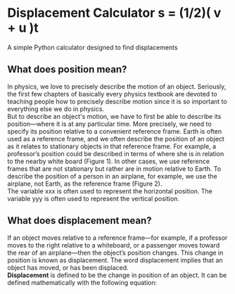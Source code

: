# Displacement Calculator s = (1/2)( v + u )t
A simple Python calculator designed to find displacements

<h2>What does position mean?</h2>
<p>
In physics, we love to precisely describe the motion of an object. Seriously, the first few chapters of basically every physics textbook are devoted to teaching people how to precisely describe motion since it is so important to everything else we do in physics.
<br>
But to describe an object's motion, we have to first be able to describe its position—where it is at any particular time. More precisely, we need to specify its position relative to a convenient reference frame. Earth is often used as a reference frame, and we often describe the position of an object as it relates to stationary objects in that reference frame. For example, a professor’s position could be described in terms of where she is in relation to the nearby white board (Figure 1). In other cases, we use reference frames that are not stationary but rather are in motion relative to Earth. To describe the position of a person in an airplane, for example, we use the airplane, not Earth, as the reference frame (Figure 2).
<br>
The variable xxx is often used to represent the horizontal position. The variable yyy is often used to represent the vertical position.
</p>

<h2>What does displacement mean?</h2>
<p>
If an object moves relative to a reference frame—for example, if a professor moves to the right relative to a whiteboard, or a passenger moves toward the rear of an airplane—then the object’s position changes. This change in position is known as displacement. The word displacement implies that an object has moved, or has been displaced.
<br>
<b>Displacement</b> is defined to be the change in position of an object. It can be defined mathematically with the following equation:
<br>

</p>

<h2></h2>
<p>

</p>
